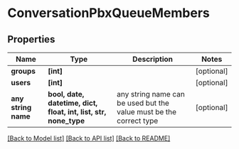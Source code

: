 # ConversationPbxQueueMembers


## Properties
Name | Type | Description | Notes
------------ | ------------- | ------------- | -------------
**groups** | **[int]** |  | [optional] 
**users** | **[int]** |  | [optional] 
**any string name** | **bool, date, datetime, dict, float, int, list, str, none_type** | any string name can be used but the value must be the correct type | [optional]

[[Back to Model list]](../README.md#documentation-for-models) [[Back to API list]](../README.md#documentation-for-api-endpoints) [[Back to README]](../README.md)


